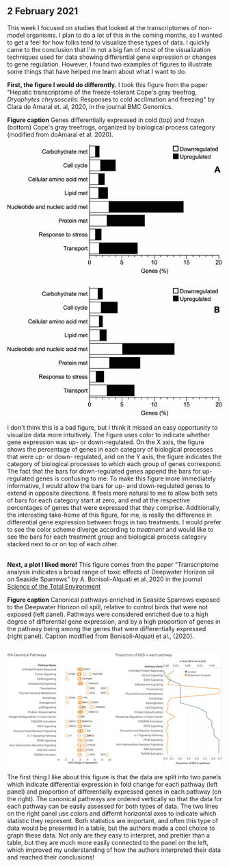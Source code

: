 
## 2 February 2021

This week I focused on studies that looked at the transcriptomes of non-model organisms. I plan to do a lot of this in the coming months, so I wanted to get a feel for how folks tend to visualize these types of data. I quickly came to the conclusion that I'm not a big fan of most of the visualization techniques used for data showing differential gene expression or changes to gene regulation. However, I found two examples of figures to illustrate some things that have helped me learn about what I want to do. 

**First, the figure I would do differently.** I took this figure from the paper "Hepatic transcriptome of the freeze-tolerant Cope's gray treefrog, *Dryophytes chrysoscelis*: Responses to cold acclimation and freezing" by Clara do Amaral et. al, 2020, in the journal BMC Genomics.

**Figure caption** Genes differentially expressed in cold (top) and frozen (bottom) Cope's gray treefrogs, organized by biological process category (modified from doAmaral et al. 2020).<br>


![frog transcriptome figure](Images/doAmaral.et.al.2020.BMCGenomics_lo.jpg)

I don't think this is a bad figure, but I think it missed an easy opportunity to visualize data more intuitively. The figure uses color to indicate whether gene expression was up- or down-regulated. On the X axis, the figure shows the percentage of genes in each category of biological processes that were up- or down- regulated, and on the Y axis, the figure indicates the category of biological processes to which each group of genes correspond. The fact that the bars for down-regulated genes append the bars for up-regulated genes is confusing to me. To make this figure more immediately informative, I would allow the bars for up- and down-regulated genes to extend in opposite directions. It feels more natural to me to allow both sets of bars for each category start at zero, and end at the respective percentages of genes that were expressed that they comprise. Additionally, the interesting take-home of this figure, for me, is really the difference in differential gene expression between frogs in two treatments. I would prefer to see the color scheme diverge according to *treatment* and would like to see the bars for each treatment group and biological process category stacked next to or on top of each other. <br><br>

**Next, a plot I liked more!** This figure comes from the paper "Transcriptome analysis indicates a broad range of toxic effects of Deepwater Horizon oil on Seaside Sparrows" by A. Bonisoli-Alquati et al.,2020 in the journal [Science of the Total Environment](https://www.sciencedirect.com/science/article/pii/S0048969720310949?casa_token=GhSnNaYC7yoAAAAA:qLfKqH1RT1iaDogbNtn0MrL2QDLV4ylkew5C7baDoWRL5HGjZsgj8ADOTzmbxtVnIdytdZ267g)

**Figure caption** Canonical pathways enriched in Seaside Sparrows exposed to the Deepwater Horizon oil spill, relative to control birds that were not exposed (left panel). Pathways were considered enriched due to a high degree of differential gene expression, and by a high proportion of genes in the pathway being among the genes that were differentially expressed (right panel). Caption modified from Bonisoli-Alquati et al., (2020).<br><br>


![sparrow gene expression figure](Images/SeasideSparrow2020_lo.jpg)

The first thing I like about this figure is that the data are split into two panels which indicate differential expression in fold change for each pathway (left panel) and proportion of differentially expressed genes in each pathway (on the right). The canonical pathways are ordered vertically so that the data for each pathway can be easily assessed for both types of data. The two lines on the right panel use colors and differnt horizontal axes to indicate which statistic they represent. Both statistics are important, and often this type of data would be presented in a table, but the authors made a cool choice to graph these data. Not only are they easy to interpret, and prettier than a table, but they are much more easily connected to the panel on the left, which improved my understanding of how the authors interpreted their data and reached their conclusions! 
